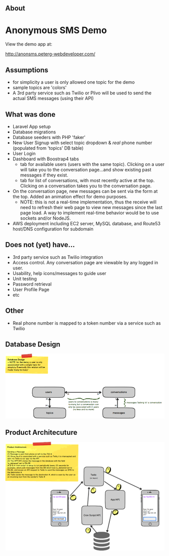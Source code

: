 ## About 
# Anonymous SMS Demo

View the demo app at:

http://anonsms.peterg-webdeveloper.com/

## Assumptions
* for simplicity a user is only allowed one topic for the demo
* sample topics are 'colors'
* A 3rd party service such as Twilio or Plivo will be used to send the actual SMS messages (using their API)

## What was done
* Laravel App setup
* Database migrations
* Database seeders with PHP 'faker'
* New User Signup with select topic dropdown & *real* phone number (populated from 'topics' DB table)
* User Login
* Dashboard with Boostrap4 tabs
  * tab for available users (users with the same topic). Clicking on a user will take you to the conversation page...and show existing past messages if they exist.
  * tab for list of conversations, with most recently active at the top. Clicking on a conversation takes you to the conversation page.
* On the conversation page, new messages can be sent via the form at the top. Added an animation effect for demo purposes.
  * NOTE: this is not a real-time implementation, thus the receive will need to refresh their web page to view new messages since the last page load. A way to implement real-time behavior would be to use sockets and/or NodeJS.
* AWS deployment including EC2 server, MySQL database, and Route53 host/DNS configuration for subdomain

## Does not (yet) have...
* 3rd party service such as Twilio integration
* Access control. Any conversation page are viewable by any logged in user.
* Usability, help icons/messages to guide user
* Unit testing
* Password retrieval
* User Profile Page
* etc

## Other
* Real phone number is mapped to a token number via a service such as Twilio

## Database Design
![Database Design](https://github.com/peltronic/demos/blob/master/php/anonsms/docs/Database%20Design.png)

## Product Architecuture
![Product Architecuture](https://github.com/peltronic/demos/blob/master/php/anonsms/docs/Product%20Architecture.png)
